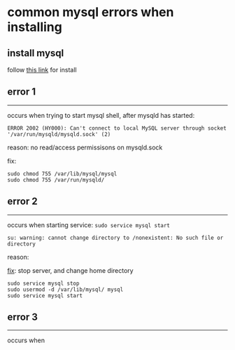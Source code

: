 # common mysql errors when installing

## install mysql
follow [this link](https://www.digitalocean.com/community/tutorials/how-to-install-mysql-on-ubuntu-20-04) for install


## error 1
---
occurs when trying to start mysql shell, after mysqld has started:
```
ERROR 2002 (HY000): Can't connect to local MySQL server through socket '/var/run/mysqld/mysqld.sock' (2)
```
reason:
no read/access permissisons on mysqld.sock

fix:
```
sudo chmod 755 /var/lib/mysql/mysql
sudo chmod 755 /var/run/mysqld/
```

## error 2
---
occurs when starting service: `sudo service mysql start`
```
su: warning: cannot change directory to /nonexistent: No such file or directory
```
reason:

[fix](https://stackoverflow.com/a/63040661):
stop server, and change home directory
```
sudo service mysql stop
sudo usermod -d /var/lib/mysql/ mysql
sudo service mysql start
```


## error 3
---
occurs when 